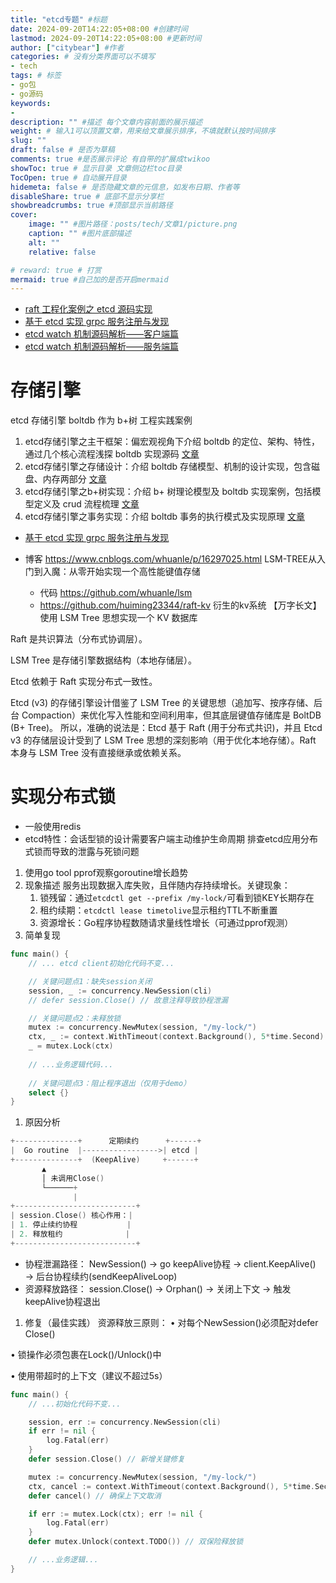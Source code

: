 ```yaml
---
title: "etcd专题" #标题
date: 2024-09-20T14:22:05+08:00 #创建时间
lastmod: 2024-09-20T14:22:05+08:00 #更新时间
author: ["citybear"] #作者
categories: # 没有分类界面可以不填写
- tech
tags: # 标签
- go包
- go源码
keywords: 
- 
description: "" #描述 每个文章内容前面的展示描述
weight: # 输入1可以顶置文章，用来给文章展示排序，不填就默认按时间排序
slug: ""
draft: false # 是否为草稿
comments: true #是否展示评论 有自带的扩展成twikoo
showToc: true # 显示目录 文章侧边栏toc目录
TocOpen: true # 自动展开目录
hidemeta: false # 是否隐藏文章的元信息，如发布日期、作者等
disableShare: true # 底部不显示分享栏
showbreadcrumbs: true #顶部显示当前路径
cover:
    image: "" #图片路径：posts/tech/文章1/picture.png
    caption: "" #图片底部描述
    alt: ""
    relative: false

# reward: true # 打赏
mermaid: true #自己加的是否开启mermaid
---
```


- [raft 工程化案例之 etcd 源码实现](https://zhuanlan.zhihu.com/p/600893553)
- [基于 etcd 实现 grpc 服务注册与发现](https://zhuanlan.zhihu.com/p/623998314)
- [etcd watch 机制源码解析——客户端篇](https://zhuanlan.zhihu.com/p/625592162)
- [etcd watch 机制源码解析——服务端篇](https://zhuanlan.zhihu.com/p/626116573)

# 存储引擎
etcd 存储引擎 boltdb 作为 b+树 工程实践案例
1. etcd存储引擎之主干框架：偏宏观视角下介绍 boltdb 的定位、架构、特性，通过几个核心流程浅探 boltdb 实现源码 [文章](https://zhuanlan.zhihu.com/p/683816844)
2. etcd存储引擎之存储设计：介绍 boltdb 存储模型、机制的设计实现，包含磁盘、内存两部分 [文章](https://zhuanlan.zhihu.com/p/685016408)
3. etcd存储引擎之b+树实现：介绍 b+ 树理论模型及 boltdb 实现案例，包括模型定义及 crud 流程梳理 [文章](https://zhuanlan.zhihu.com/p/685928136)
4. etcd存储引擎之事务实现：介绍 boltdb 事务的执行模式及实现原理 [文章](https://zhuanlan.zhihu.com/p/687097543)

- [基于 etcd 实现 grpc 服务注册与发现](https://zhuanlan.zhihu.com/p/623998314)

- 博客 https://www.cnblogs.com/whuanle/p/16297025.html LSM-TREE从入门到入魔：从零开始实现一个高性能键值存储
    - 代码 https://github.com/whuanle/lsm
    - https://github.com/huiming23344/raft-kv 衍生的kv系统 【万字长文】使用 LSM Tree 思想实现一个 KV 数据库 

Raft 是共识算法（分布式协调层）。

LSM Tree 是存储引擎数据结构（本地存储层）。

Etcd 依赖于 Raft 实现分布式一致性。

Etcd (v3) 的存储引擎设计借鉴了 LSM Tree 的关键思想（追加写、按序存储、后台 Compaction）来优化写入性能和空间利用率，但其底层键值存储库是 BoltDB (B+ Tree)。
所以，准确的说法是：Etcd 基于 Raft (用于分布式共识)，并且 Etcd v3 的存储层设计受到了 LSM Tree 思想的深刻影响（用于优化本地存储）。Raft 本身与 LSM Tree 没有直接继承或依赖关系。

# 实现分布式锁
  - 一般使用redis
  - etcd特性：会话型锁的设计需要客户端主动维护生命周期
排查etcd应用分布式锁而导致的泄露与死锁问题
1. 使用go tool pprof观察goroutine增长趋势
2. 现象描述
   服务出现数据入库失败，且伴随内存持续增长。关键现象：
   1. 锁残留：通过`etcdctl get --prefix /my-lock/`可看到锁KEY长期存在
   2. 租约续期：`etcdctl lease timetolive`显示租约TTL不断重置
   3. 资源增长：Go程序协程数随请求量线性增长（可通过pprof观测）
3. 简单复现
``` go
func main() {
    // ... etcd client初始化代码不变...

    // 关键问题点1：缺失session关闭
    session, _ := concurrency.NewSession(cli)
    // defer session.Close() // 故意注释导致协程泄漏

    // 关键问题点2：未释放锁
    mutex := concurrency.NewMutex(session, "/my-lock/")
    ctx, _ := context.WithTimeout(context.Background(), 5*time.Second)
    _ = mutex.Lock(ctx)
    
    // ...业务逻辑代码...
    
    // 关键问题点3：阻止程序退出（仅用于demo）
    select {} 
}
```
1. 原因分析
``` go
+--------------+      定期续约      +------+
|  Go routine  |----------------->| etcd |
+--------------+  (KeepAlive)     +------+
       ▲
       │ 未调用Close()
       └──────+
              |
+---------------------------+
| session.Close() 核心作用：|
| 1. 停止续约协程           |
| 2. 释放租约              |
+---------------------------+
```
   - 协程泄漏路径： NewSession() → go keepAlive协程 → client.KeepAlive() → 后台协程续约(sendKeepAliveLoop)
   - 资源释放路径： session.Close() → Orphan() → 关闭上下文 → 触发keepAlive协程退出
1. 修复（最佳实践）
资源释放三原则：
• 对每个NewSession()必须配对defer Close()

• 锁操作必须包裹在Lock()/Unlock()中

• 使用带超时的上下文（建议不超过5s）
``` go
func main() {
    // ...初始化代码不变...

    session, err := concurrency.NewSession(cli)
    if err != nil {
        log.Fatal(err)
    }
    defer session.Close() // 新增关键修复

    mutex := concurrency.NewMutex(session, "/my-lock/")
    ctx, cancel := context.WithTimeout(context.Background(), 5*time.Second)
    defer cancel() // 确保上下文取消

    if err := mutex.Lock(ctx); err != nil {
        log.Fatal(err)
    }
    defer mutex.Unlock(context.TODO()) // 双保险释放锁

    // ...业务逻辑...
}
```